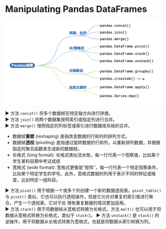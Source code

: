 # Manipulating Pandas DataFrames

![Alt text](../assets/image-77.png)

► 方法 `concat()` 将多个数据帧在特定轴方向进行拼接。  
► 方法 `join()` 将两个数据集按照索引或指定列进行合并。  
► 方法 `merge()` 按照指定的列标签或索引进行数据库风格的合并。

- 数据帧**重塑** (reshaping) 是指改变数据的行和列的排列方式。
- 数据帧**透视** (pivoting) 是指通过旋转数据的行和列，以重新排列数据，并根据指定的聚合函数来生成新的数据帧。
- 长格式 (long format): 长格式类似流水账，每一行代表一个观察值，比如某个学生某科目期中考试成绩
- 宽格式 (wide format): 宽格式更像是“矩阵”，每一行代表一个特定观察条件，比如某个特定学生的学号。此外，宽格式数据的列用于表示不同的特征或维度，比如特定一组科目。

► 方法 `pivot()` 用于根据一个或多个列创建一个新的数据透视表。`pivot_table()` 与 `pivot()` 类似，它也可以执行透视操作，但是它允许对重复的索引值进行聚合，产生一个透视表。它对于处 理有重复数据的情况更加适用。  
► 方法 `stack()` 用于将数据帧从宽格式转换为长格式。方法 `melt()` 也可以用于将数据从宽格式转换为长格式，类似于 `stack(`)。
► 方法 `unstack()` 是 `stack()` 的逆操作，用于将数据从长格式转换为宽格式，也就是将数据从索引转换为列。
